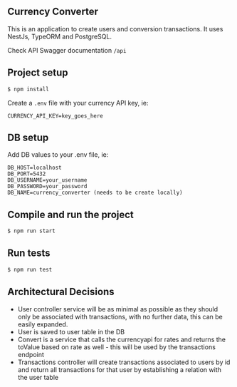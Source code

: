 ## Currency Converter

This is an application to create users and conversion transactions. It uses NestJs, TypeORM and PostgreSQL.

Check API Swagger documentation `/api`

## Project setup

```bash
$ npm install
```

Create a `.env` file with your currency API key, ie:

```
CURRENCY_API_KEY=key_goes_here
```

## DB setup

Add DB values to your .env file, ie:

```
DB_HOST=localhost
DB_PORT=5432
DB_USERNAME=your_username
DB_PASSWORD=your_password
DB_NAME=currency_converter (needs to be create locally)
```

## Compile and run the project

```bash
$ npm run start
```

## Run tests

```bash
$ npm run test
```

## Architectural Decisions

- User controller service will be as minimal as possible as they should only be associated with transactions, with no further data, this can be easily expanded.
- User is saved to user table in the DB
- Convert is a service that calls the currencyapi for rates and returns the toValue based on rate as well - this will be used by the transactions endpoint
- Transactions controller will create transactions associated to users by id and return all transactions for that user by establishing a relation with the user table
